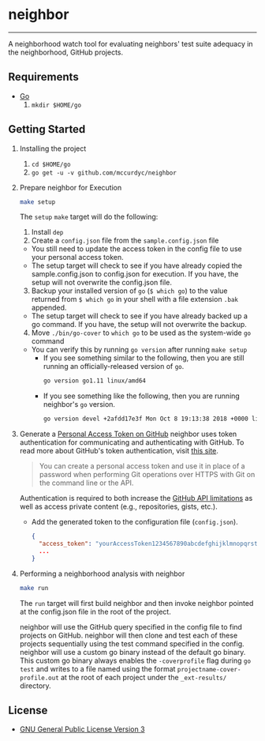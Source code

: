 # neighbor
---
A neighborhood watch tool for evaluating neighbors' test suite adequacy in the neighborhood, GitHub projects.

## Requirements
+ [Go](https://golang.org/dl/)
    1. `mkdir $HOME/go`

## Getting Started
1. Installing the project
    1. `cd $HOME/go`
    2. `go get -u -v github.com/mccurdyc/neighbor`
2. Prepare neighbor for Execution
    ```bash
    make setup
    ```

    The `setup` `make` target will do the following:
    1. Install `dep`
    2. Create a `config.json` file from the `sample.config.json` file
    + You still need to update the access token in the config file to use your personal access token.
    + The setup target will check to see if you have already copied the sample.config.json to
      config.json for execution. If you have, the setup will not overwrite the config.json file.

    3. Backup your installed version of `go` (`$ which go`) to the value returned
      from `$ which go` in your shell with a file extension `.bak` appended.
    + The setup target will check to see if you have already backed up a go command. If you have,
    the setup will not overwrite the backup.

    4. Move `./bin/go-cover` to `which go` to be used as the system-wide `go` command
      + You can verify this by running `go version` after running `make setup`
          + If you see something similar to the following, then you are still
            running an officially-released version of `go`.
              ```bash
              go version go1.11 linux/amd64
              ```
          + If you see something like the following, then you are running neighbor's `go` version.
              ```bash
              go version devel +2afdd17e3f Mon Oct 8 19:13:38 2018 +0000 linux/amd64
              ```
3. Generate a [Personal Access Token on GitHub](https://github.com/settings/tokens)
    neighbor uses token authentication for communicating and authenticating with GitHub.
    To read more about GitHub's token authentication, visit [this site](https://help.github.com/articles/creating-a-personal-access-token-for-the-command-line/).

    > You can create a personal access token and use it in place of a password when performing Git operations over HTTPS with Git on the command line or the API.

    Authentication is required to both increase the [GitHub API limitations](https://godoc.org/github.com/google/go-github/github#hdr-Rate_Limiting)
    as well as access private content (e.g., repositories, gists, etc.).

    + Add the generated token to the configuration file (`config.json`).
      ```json
      {
        "access_token": "yourAccessToken1234567890abcdefghijklmnopqrstuvwxyz",
        ...
      }
      ```
4. Performing a neighborhood analysis with neighbor
    ```bash
    make run
    ```

    The `run` target will first build neighbor and then invoke neighbor pointed
    at the config.json file in the root of the project.

    neighbor will use the GitHub query specified in the config file to find projects
    on GitHub. neighbor will then clone and test each of these projects sequentially
    using the test command specified in the config. neighbor will use a custom go binary
    instead of the default go binary. This custom go binary always enables the
    `-coverprofile` flag during `go test` and writes to a file named using the format
    `projectname-cover-profile.out` at the root of each project under the `_ext-results/`
    directory.

## License
+ [GNU General Public License Version 3](./LICENSE)
